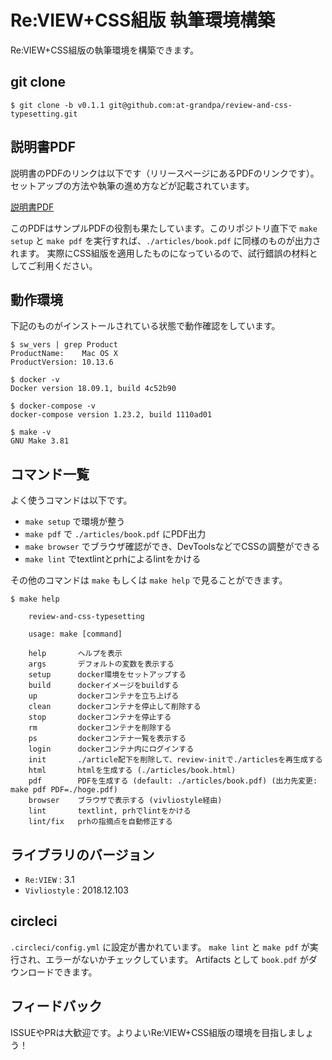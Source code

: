 # Re:VIEW+CSS組版 執筆環境構築

Re:VIEW+CSS組版の執筆環境を構築できます。

## git clone

```shell
$ git clone -b v0.1.1 git@github.com:at-grandpa/review-and-css-typesetting.git
```

## 説明書PDF

説明書のPDFのリンクは以下です（リリースページにあるPDFのリンクです）。セットアップの方法や執筆の進め方などが記載されています。

[説明書PDF](https://github.com/at-grandpa/review-and-css-typesetting/releases/download/v0.1.1/book.pdf)

このPDFはサンプルPDFの役割も果たしています。このリポジトリ直下で `make setup` と `make pdf` を実行すれば、`./articles/book.pdf` に同様のものが出力されます。 実際にCSS組版を適用したものになっているので、試行錯誤の材料としてご利用ください。

## 動作環境

下記のものがインストールされている状態で動作確認をしています。

```shell
$ sw_vers | grep Product
ProductName:    Mac OS X
ProductVersion: 10.13.6

$ docker -v
Docker version 18.09.1, build 4c52b90

$ docker-compose -v
docker-compose version 1.23.2, build 1110ad01

$ make -v
GNU Make 3.81
```

## コマンド一覧

よく使うコマンドは以下です。

* `make setup` で環境が整う
* `make pdf` で `./articles/book.pdf` にPDF出力
* `make browser` でブラウザ確認ができ、DevToolsなどでCSSの調整ができる
* `make lint` でtextlintとprhによるlintをかける

その他のコマンドは `make` もしくは `make help` で見ることができます。
```shell
$ make help

    review-and-css-typesetting

    usage: make [command]

    help       ヘルプを表示
    args       デフォルトの変数を表示する
    setup      docker環境をセットアップする
    build      dockerイメージをbuildする
    up         dockerコンテナを立ち上げる
    clean      dockerコンテナを停止して削除する
    stop       dockerコンテナを停止する
    rm         dockerコンテナを削除する
    ps         dockerコンテナ一覧を表示する
    login      dockerコンテナ内にログインする
    init       ./article配下を削除して、review-initで./articlesを再生成する
    html       htmlを生成する (./articles/book.html)
    pdf        PDFを生成する (default: ./articles/book.pdf) (出力先変更: make pdf PDF=./hoge.pdf)
    browser    ブラウザで表示する (vivliostyle経由)
    lint       textlint, prhでlintをかける
    lint/fix   prhの指摘点を自動修正する

```

## ライブラリのバージョン

* `Re:VIEW` : 3.1
* `Vivliostyle` : 2018.12.103

## circleci

`.circleci/config.yml` に設定が書かれています。
`make lint` と `make pdf` が実行され、エラーがないかチェックしています。
Artifacts として `book.pdf` がダウンロードできます。

## フィードバック

ISSUEやPRは大歓迎です。よりよいRe:VIEW+CSS組版の環境を目指しましょう！
